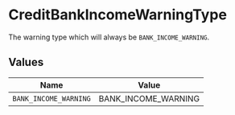 # CreditBankIncomeWarningType

The warning type which will always be `BANK_INCOME_WARNING`.


## Values

| Name                  | Value                 |
| --------------------- | --------------------- |
| `BANK_INCOME_WARNING` | BANK_INCOME_WARNING   |